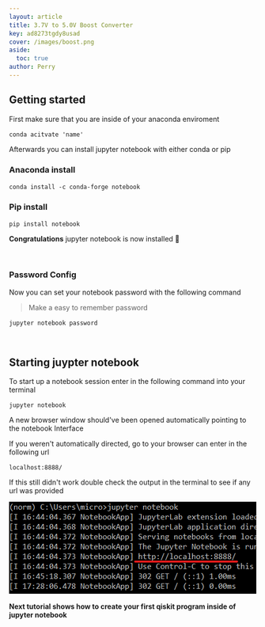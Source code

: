 ```yaml
---
layout: article
title: 3.7V to 5.0V Boost Converter
key: ad8273tgdy8usad
cover: /images/boost.png
aside:
  toc: true
author: Perry
---
```


<!--<script>

  let xmlHttp = new XMLHttpRequest();
  xmlHttp.open('GET', 'https://hitcounter.pythonanywhere.com/count', false);
  xmlHttp.send(null);
  count = xmlHttp.responseText;

</script>

<center>
<div class="card">
  <div class="card__content">
    <p class="warning">
    Views: <Strong>
    <script type="text/javascript">
            document.write(count)
    </script>
    </Strong>
    </p>
  </div>
</div>
</center> -->

## Getting started 

First make sure that you are inside of your anaconda enviroment

    conda acitvate 'name'

Afterwards you can install jupyter notebook with either conda or pip

### Anaconda install

    conda install -c conda-forge notebook

### Pip install 

    pip install notebook 

**Congratulations** jupyter notebook is now installed 🎉

<br>

### Password Config

Now you can set your notebook password with the following command

> Make a easy to remember password

    jupyter notebook password

<br>

## Starting juypter notebook 

To start up a notebook session enter in the following command into your terminal 

    jupyter notebook

A new browser window should've been opened automatically pointing to the notebook Interface

If you weren't automatically directed, go to your browser can enter in the following url

    localhost:8888/

If this still didn't work double check the output in the terminal to see if any url was provided 

<img class="image image--xl" src="/images/notebookout.png"/>

<br>

**Next tutorial shows how to create your first qiskit program inside of jupyter notebook**
